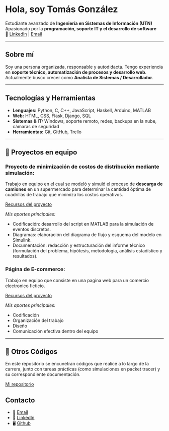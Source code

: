 # Hola, soy Tomás González

Estudiante avanzado de **Ingeniería en Sistemas de Información (UTN)**  
Apasionado por la **programación, soporte IT y el desarrollo de software**  
🔗 [LinkedIn](https://www.linkedin.com/in/tomasngonzalez) | [Email](mailto:gonzalezztomas2000@gmail.com)

---

## Sobre mí
Soy una persona organizada, responsable y autodidacta. Tengo experiencia en **soporte técnico, automatización de procesos y desarrollo web**.  
Actualmente busco crecer como **Analista de Sistemas / Desarrollador**.

---

## Tecnologías y Herramientas
- **Lenguajes:** Python, C, C++, JavaScript, Haskell, Arduino, MATLAB  
- **Web:** HTML, CSS, Flask, Django, SQL  
- **Sistemas & IT:** Windows, soporte remoto, redes, backups en la nube, cámaras de seguridad  
- **Herramientas:** Git, GitHub, Trello  

---

## 📂 Proyectos en equipo
### Proyecto de minimización de costos de distribución mediante simulación:

  Trabajo en equipo en el cual se modeló y simuló el proceso de **descarga de camiones** en un supermercado para determinar la cantidad óptima de cuadrillas de trabajo que minimiza los costos operativos.
  
[Recursos del proyecto](https://github.com/Tomiigonzalezz00/Simulacion-Descarga-de-camiones)

*Mis aportes principales:*

  - Codificación: desarrollo del script en MATLAB para la simulación de eventos discretos.
  - Diagramas: elaboración del diagrama de flujo y esquema del modelo en Simulink.
  -  Documentación: redacción y estructuración del informe técnico (formulación del problema, hipótesis, metodología, análisis estadístico y resultados).

### Página de E-commerce:

  Trabajo en equipo que consiste en una pagina web para un comercio electronico ficticio. 
  
[Recursos del proyecto](https://tomiigonzalezz00.github.io/brisa_de_otono.github.io/)

*Mis aportes principales:*

  - Codificación
  - Organización del trabajo
  - Diseño
  - Comunicación efectiva dentro del equipo

---
## 📂 Otros Códigos
En este repositorio se encunetran códigos que realicé a lo largo de la carrera, junto con tareas prácticas (como simulaciones en packet tracer) y su correspondiente documentación.

[Mi repositorio](https://github.com/Tomiigonzalezz00/Mi-repositorio.git)


##  Contacto
- 📧 [Email](mailto:gonzalezztomas2000@gmail.com)
- 🔗 [LinkedIn](https://www.linkedin.com/in/tomasngonzalez)  
- 🖥️ [Github](https://github.com/tomasngonzalez)
